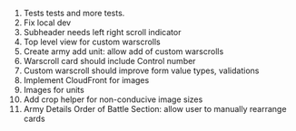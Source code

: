 1. Tests tests and more tests.
1. Fix local dev
1. Subheader needs left right scroll indicator
1. Top level view for custom warscrolls
1. Create army add unit: allow add of custom warscrolls
1. Warscroll card should include Control number
1. Custom warscroll should improve form value types, validations
1. Implement CloudFront for images
1. Images for units
1. Add crop helper for non-conducive image sizes
1. Army Details Order of Battle Section: allow user to manually rearrange cards